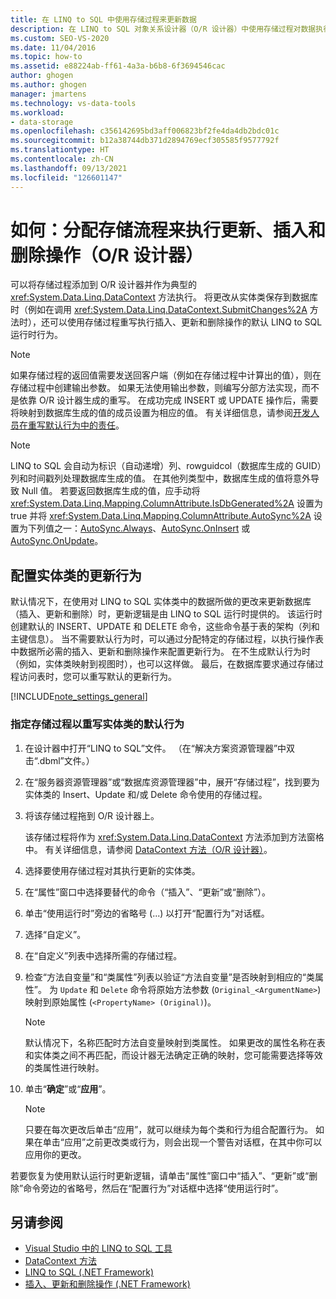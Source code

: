 ```yaml
---
title: 在 LINQ to SQL 中使用存储过程来更新数据
description: 在 LINQ to SQL 对象关系设计器（O/R 设计器）中使用存储过程对数据执行更新、插入和删除。
ms.custom: SEO-VS-2020
ms.date: 11/04/2016
ms.topic: how-to
ms.assetid: e88224ab-ff61-4a3a-b6b8-6f3694546cac
author: ghogen
ms.author: ghogen
manager: jmartens
ms.technology: vs-data-tools
ms.workload:
- data-storage
ms.openlocfilehash: c356142695bd3aff006823bf2fe4da4db2bdc01c
ms.sourcegitcommit: b12a38744db371d2894769ecf305585f9577792f
ms.translationtype: HT
ms.contentlocale: zh-CN
ms.lasthandoff: 09/13/2021
ms.locfileid: "126601147"
---
```

# <a name="how-to-assign-stored-procedures-to-perform-updates-inserts-and-deletes-or-designer"></a>如何：分配存储流程来执行更新、插入和删除操作（O/R 设计器）

可以将存储过程添加到 O/R 设计器并作为典型的 <xref:System.Data.Linq.DataContext> 方法执行。 将更改从实体类保存到数据库时（例如在调用 <xref:System.Data.Linq.DataContext.SubmitChanges%2A> 方法时），还可以使用存储过程重写执行插入、更新和删除操作的默认 LINQ to SQL 运行时行为。

> [!NOTE]
> 如果存储过程的返回值需要发送回客户端（例如在存储过程中计算出的值），则在存储过程中创建输出参数。 如果无法使用输出参数，则编写分部方法实现，而不是依靠 O/R 设计器生成的重写。 在成功完成 INSERT 或 UPDATE 操作后，需要将映射到数据库生成的值的成员设置为相应的值。 有关详细信息，请参阅[开发人员在重写默认行为中的责任](/dotnet/framework/data/adonet/sql/linq/responsibilities-of-the-developer-in-overriding-default-behavior)。

> [!NOTE]
> LINQ to SQL 会自动为标识（自动递增）列、rowguidcol（数据库生成的 GUID）列和时间戳列处理数据库生成的值。 在其他列类型中，数据库生成的值将意外导致 Null 值。 若要返回数据库生成的值，应手动将 <xref:System.Data.Linq.Mapping.ColumnAttribute.IsDbGenerated%2A> 设置为 true 并将 <xref:System.Data.Linq.Mapping.ColumnAttribute.AutoSync%2A> 设置为下列值之一：[AutoSync.Always](<xref:System.Data.Linq.Mapping.AutoSync.Always>)、[AutoSync.OnInsert](<xref:System.Data.Linq.Mapping.AutoSync.OnInsert>) 或 [AutoSync.OnUpdate](<xref:System.Data.Linq.Mapping.AutoSync.OnUpdate>)。

## <a name="configure-the-update-behavior-of-an-entity-class"></a>配置实体类的更新行为

默认情况下，在使用对 LINQ to SQL 实体类中的数据所做的更改来更新数据库（插入、更新和删除）时，更新逻辑是由 LINQ to SQL 运行时提供的。 该运行时创建默认的 INSERT、UPDATE 和 DELETE 命令，这些命令基于表的架构（列和主键信息）。 当不需要默认行为时，可以通过分配特定的存储过程，以执行操作表中数据所必需的插入、更新和删除操作来配置更新行为。 在不生成默认行为时（例如，实体类映射到视图时），也可以这样做。 最后，在数据库要求通过存储过程访问表时，您可以重写默认的更新行为。

[!INCLUDE[note_settings_general](../data-tools/includes/note_settings_general_md.md)]

### <a name="to-assign-stored-procedures-to-override-the-default-behavior-of-an-entity-class"></a>指定存储过程以重写实体类的默认行为

1. 在设计器中打开“LINQ to SQL”文件。 （在“解决方案资源管理器”中双击“.dbml”文件。）

2. 在“服务器资源管理器”或“数据库资源管理器”中，展开“存储过程”，找到要为实体类的 Insert、Update 和/或 Delete 命令使用的存储过程。

3. 将该存储过程拖到 O/R 设计器上。

     该存储过程将作为 <xref:System.Data.Linq.DataContext> 方法添加到方法窗格中。 有关详细信息，请参阅 [DataContext 方法（O/R 设计器）](../data-tools/datacontext-methods-o-r-designer.md)。

4. 选择要使用存储过程对其执行更新的实体类。

5. 在“属性”窗口中选择要替代的命令（“插入”、“更新”或“删除”）。

6. 单击“使用运行时”旁边的省略号 (...) 以打开“配置行为”对话框。

7. 选择“自定义”。

8. 在“自定义”列表中选择所需的存储过程。

9. 检查“方法自变量”和“类属性”列表以验证“方法自变量”是否映射到相应的“类属性”。 为 `Update` 和 `Delete` 命令将原始方法参数 (`Original_<ArgumentName>`) 映射到原始属性 (`<PropertyName> (Original)`)。

    > [!NOTE]
    > 默认情况下，名称匹配时方法自变量映射到类属性。 如果更改的属性名称在表和实体类之间不再匹配，而设计器无法确定正确的映射，您可能需要选择等效的类属性进行映射。

10. 单击“**确定**”或“**应用**”。

    > [!NOTE]
    > 只要在每次更改后单击“应用”，就可以继续为每个类和行为组合配置行为。 如果在单击“应用”之前更改类或行为，则会出现一个警告对话框，在其中你可以应用你的更改。

若要恢复为使用默认运行时更新逻辑，请单击“属性”窗口中“插入”、“更新”或“删除”命令旁边的省略号，然后在“配置行为”对话框中选择“使用运行时”。

## <a name="see-also"></a>另请参阅

- [Visual Studio 中的 LINQ to SQL 工具](../data-tools/linq-to-sql-tools-in-visual-studio2.md)
- [DataContext 方法](../data-tools/datacontext-methods-o-r-designer.md)
- [LINQ to SQL (.NET Framework)](/dotnet/framework/data/adonet/sql/linq/index)
- [插入、更新和删除操作 (.NET Framework)](/dotnet/framework/data/adonet/sql/linq/insert-update-and-delete-operations)
